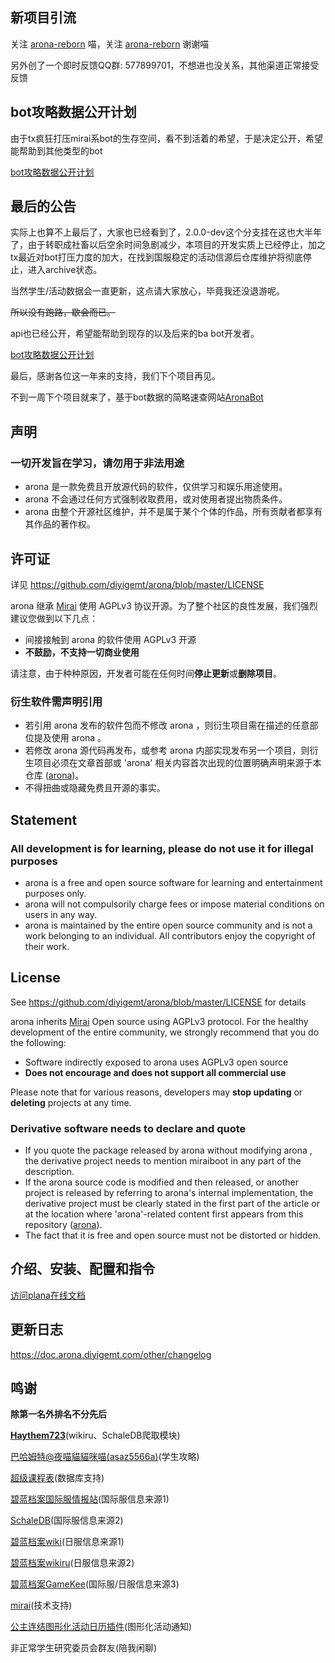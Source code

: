 ## 新项目引流

关注 [arona-reborn](https://github.com/diyigemt/arona-reborn) 喵，关注 [arona-reborn](https://github.com/diyigemt/arona-reborn) 谢谢喵

另外创了一个即时反馈QQ群: 577899701，不想进也没关系，其他渠道正常接受反馈

## bot攻略数据公开计划

由于tx疯狂打压mirai系bot的生存空间，看不到活着的希望，于是决定公开，希望能帮助到其他类型的bot

[bot攻略数据公开计划](https://doc.arona.diyigemt.com/api/)

## 最后的公告

实际上也算不上最后了，大家也已经看到了，2.0.0-dev这个分支挂在这也大半年了，由于转职成社畜以后空余时间急剧减少，本项目的开发实质上已经停止，加之tx最近对bot打压力度的加大，在找到国服稳定的活动信源后仓库维护将彻底停止，进入archive状态。

当然学生/活动数据会一直更新，这点请大家放心，毕竟我还没退游呢。

~~所以没有跑路，歇会而已。~~

api也已经公开，希望能帮助到现存的以及后来的ba bot开发者。

[bot攻略数据公开计划](https://doc.arona.diyigemt.com/api/)

最后，感谢各位这一年来的支持，我们下个项目再见。

不到一周下个项目就来了，基于bot数据的简略速查网站[AronaBot](https://tutorial.arona.diyigemt.com/home)

## 声明

<h3>一切开发旨在学习，请勿用于非法用途</h3>

- arona 是一款免费且开放源代码的软件，仅供学习和娱乐用途使用。
- arona 不会通过任何方式强制收取费用，或对使用者提出物质条件。
- arona 由整个开源社区维护，并不是属于某个个体的作品，所有贡献者都享有其作品的著作权。

## 许可证

详见 https://github.com/diyigemt/arona/blob/master/LICENSE

arona 继承 [Mirai](https://github.com/mamoe/mirai) 使用 AGPLv3 协议开源。为了整个社区的良性发展，我们强烈建议您做到以下几点：

- 间接接触到 arona 的软件使用 AGPLv3 开源
- **不鼓励，不支持一切商业使用**

请注意，由于种种原因，开发者可能在任何时间**停止更新**或**删除项目**。

### 衍生软件需声明引用

- 若引用 arona 发布的软件包而不修改 arona ，则衍生项目需在描述的任意部位提及使用 arona 。
- 若修改 arona 源代码再发布，或参考 arona 内部实现发布另一个项目，则衍生项目必须在文章首部或 'arona' 相关内容首次出现的位置明确声明来源于本仓库 ([arona](https://github.com/diyigemt/arona))。
- 不得扭曲或隐藏免费且开源的事实。

## Statement

<h3>All development is for learning, please do not use it for illegal purposes</h3>

- arona is a free and open source software for learning and entertainment purposes only.
- arona will not compulsorily charge fees or impose material conditions on users in any way.
- arona is maintained by the entire open source community and is not a work belonging to an individual. All contributors enjoy the copyright of their work.

## License

See https://github.com/diyigemt/arona/blob/master/LICENSE for details

arona inherits [Mirai](https://github.com/mamoe/mirai) Open source using AGPLv3 protocol. For the healthy development of the entire community, we strongly recommend that you do the following:

- Software indirectly exposed to arona uses AGPLv3 open source
- **Does not encourage and does not support all commercial use**

Please note that for various reasons, developers may **stop updating** or **deleting** projects at any time.

### Derivative software needs to declare and quote

- If you quote the package released by arona without modifying arona , the derivative project needs to mention miraiboot in any part of the description.
- If the arona source code is modified and then released, or another project is released by referring to arona's internal implementation, the derivative project must be clearly stated in the first part of the article or at the location where 'arona'-related content first appears from this repository ([arona](https://github.com/diyigemt/arona)).
- The fact that it is free and open source must not be distorted or hidden.

## 介绍、安装、配置和指令

[访问plana在线文档](https://doc.arona.diyigemt.com/)


## 更新日志

https://doc.arona.diyigemt.com/other/changelog

## 鸣谢

**除第一名外排名不分先后**

[**Haythem723**](https://github.com/Haythem723)(wikiru、SchaleDB爬取模块)

[巴哈姆特@夜喵貓貓咪喵(asaz5566a)](https://home.gamer.com.tw/homeindex.php?owner=asaz5566a)(学生攻略)

[超级课程表](https://github.com/StageGuard/SuperCourseTimetableBot)(数据库支持)

[碧蓝档案国际服情报站](https://space.bilibili.com/1585224247)(国际服信息来源1)

[SchaleDB](https://lonqie.github.io/SchaleDB/)(国际服信息来源2)

[碧蓝档案wiki](https://wiki.biligame.com/bluearchive/%E9%A6%96%E9%A1%B5)(日服信息来源1)

[碧蓝档案wikiru](https://bluearchive.wikiru.jp/)(日服信息来源2)

[碧蓝档案GameKee](https://ba.gamekee.com/)(国际服/日服信息来源3)

[mirai](https://github.com/mamoe/mirai)(技术支持)

[公主连结图形化活动日历插件](https://github.com/zyujs/pcr_calendar)(图形化活动通知)

非正常学生研究委员会群友(陪我闲聊)
